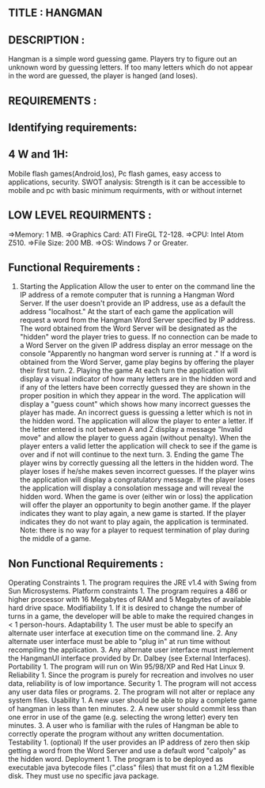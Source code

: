 ## TITLE : HANGMAN 

## DESCRIPTION : 

Hangman is a simple word guessing game.
Players try to figure out an unknown word by guessing letters. If too
many letters which do not appear in the word are guessed, the player is
hanged (and loses). 

## REQUIREMENTS : 

## Identifying requirements: 
## 4 W and 1H: 

Mobile flash games(Android,Ios), Pc flash games, easy access to
applications, security. SWOT analysis: Strength is it can be accessible
to mobile and pc with basic minimum requirments, with or without
internet

## LOW LEVEL REQUIRMENTS : 

=\>Memory: 1 MB. =\>Graphics Card: ATI FireGL
T2-128. =\>CPU: Intel Atom Z510. =\>File Size: 200 MB. =\>OS: Windows 7
or Greater.

## Functional Requirements : 

1. Starting the Application Allow the user to
enter on the command line the IP address of a remote computer that is
running a Hangman Word Server. If the user doesn't provide an IP
address, use as a default the address "localhost." At the start of each
game the application will request a word from the Hangman Word Server
specified by IP address. The word obtained from the Word Server will be
designated as the "hidden" word the player tries to guess. If no
connection can be made to a Word Server on the given IP address display
an error message on the console "Apparently no hangman word server is
running at <IP address>." If a word is obtained from the Word Server,
game play begins by offering the player their first turn. 2. Playing the
game At each turn the application will display a visual indicator of how
many letters are in the hidden word and if any of the letters have been
correctly guessed they are shown in the proper position in which they
appear in the word. The application will display a "guess count" which
shows how many incorrect guesses the player has made. An incorrect guess
is guessing a letter which is not in the hidden word. The application
will allow the player to enter a letter. If the letter entered is not
between A and Z display a message "Invalid move" and allow the player to
guess again (without penalty). When the player enters a valid letter the
application will check to see if the game is over and if not will
continue to the next turn. 3. Ending the game The player wins by
correctly guessing all the letters in the hidden word. The player loses
if he/she makes seven incorrect guesses. If the player wins the
application will display a congratulatory message. If the player loses
the application will display a consolation message and will reveal the
hidden word. When the game is over (either win or loss) the application
will offer the player an opportunity to begin another game. If the
player indicates they want to play again, a new game is started. If the
player indicates they do not want to play again, the application is
terminated. Note: there is no way for a player to request termination of
play during the middle of a game.

  
## Non Functional Requirements :
  
Operating Constraints 1. The program requires the JRE v1.4 with Swing from Sun Microsystems. Platform
constraints 1. The program requires a 486 or higher processor with 16
Megabytes of RAM and 5 Megabytes of available hard drive space.
Modifiability 1. If it is desired to change the number of turns in a
game, the developer will be able to make the required changes in \< 1
person-hours. Adaptability 1. The user must be able to specify an
alternate user interface at execution time on the command line. 2. Any
alternate user interface must be able to "plug in" at run time without
recompiling the application. 3. Any alternate user interface must
implement the HangmanUI interface provided by Dr. Dalbey (see External
Interfaces). Portability 1. The program will run on Win 95/98/XP and Red
Hat Linux 9. Reliability 1. Since the program is purely for recreation
and involves no user data, reliability is of low importance. Security 1.
The program will not access any user data files or programs. 2. The
program will not alter or replace any system files. Usability 1. A new
user should be able to play a complete game of hangman in less than ten
minutes. 2. A new user should commit less than one error in use of the
game (e.g. selecting the wrong letter) every ten minutes. 3. A user who
is familiar with the rules of Hangman be able to correctly operate the
program without any written documentation. Testability 1. (optional) If
the user provides an IP address of zero then skip getting a word from
the Word Server and use a default word "calpoly" as the hidden word.
Deployment 1. The program is to be deployed as executable java bytecode
files (".class" files) that must fit on a 1.2M flexible disk. They must
use no specific java package.

